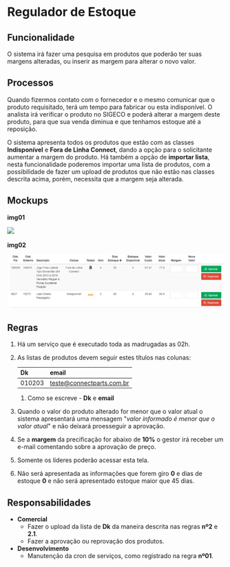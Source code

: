 # Regulador de Estoque

## Funcionalidade

O sistema irá fazer uma pesquisa em produtos que poderão ter suas margens alteradas, ou inserir as margem para alterar o novo valor.

## Processos

Quando fizermos contato com o fornecedor e o mesmo comunicar que o produto requisitado, terá um tempo para fabricar ou esta indisponível. O analista irá verificar o produto no SIGECO e poderá alterar a margem deste produto, para que sua venda diminua e que tenhamos estoque até a reposição.

O sistema apresenta todos os produtos que estão com as classes **Indisponível** e **Fora de Linha Connect**, dando a opção para o solicitante aumentar a margem do produto. Há também a opção de **importar lista**, nesta funcionalidade poderemos importar uma lista de produtos, com a possibilidade de fazer um upload de produtos que não estão nas classes descrita acima, porém, necessita que a margem seja alterada.

## Mockups

**img01**

![](http://developers.connectparts.com.br/imagens/reguladorEstoque01.png)

**img02**

![](../../.gitbook/assets/image%20%288%29.png)

## Regras

1. Há um serviço que é executado toda as madrugadas as 02h.
2. As listas de produtos devem seguir estes títulos nas colunas:

   | Dk | email |
   | --- | --- |
   | 010203 | teste@connectparts.com.br |

   1. Como se escreve - **Dk** e **email**

3. Quando o valor do produto alterado for menor que o valor atual o sistema apresentará uma mensagem "_valor informado é menor que o valor atual_" e não deixará proesseguir a aprovação.
4. Se a **margem** da precificação for abaixo de **10%** o gestor irá receber um e-mail comentando sobre a aprovação de preço.
5. Somente os líderes poderão acessar esta tela.
6. Não será apresentada as informações que forem giro **0** e dias de estoque **0** e não será apresentado estoque maior que 45 dias.

## Responsabilidades

* **Comercial**
  * Fazer o upload da lista de **Dk** da maneira descrita nas regras **nº2** e **2.1**.
  * Fazer a aprovação ou reprovação dos produtos.
* **Desenvolvimento**
  * Manutenção da cron de serviços, como registrado na regra **nº01**.

